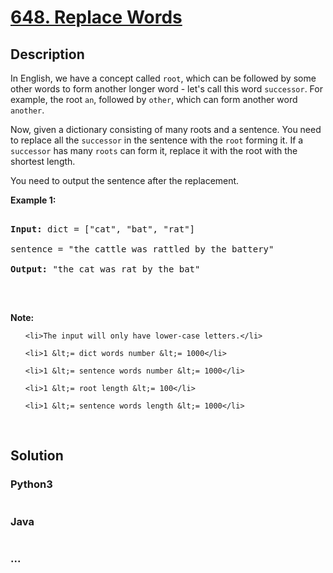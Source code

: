 # [648. Replace Words](https://leetcode.com/problems/replace-words)

## Description
<p>In English, we have a concept called <code>root</code>, which can be followed by some other words to form another longer word - let&#39;s call this word <code>successor</code>. For example, the root <code>an</code>, followed by <code>other</code>, which can form another word <code>another</code>.</p>

<p>Now, given a dictionary consisting of many roots and a sentence. You need to replace all the <code>successor</code> in the sentence with the <code>root</code> forming it. If a <code>successor</code> has many <code>roots</code> can form it, replace it with the root with the shortest length.</p>

<p>You need to output the sentence after the replacement.</p>

<p><b>Example 1:</b></p>

<pre>
<b>Input:</b> dict = [&quot;cat&quot;, &quot;bat&quot;, &quot;rat&quot;]
sentence = &quot;the cattle was rattled by the battery&quot;
<b>Output:</b> &quot;the cat was rat by the bat&quot;
</pre>

<p>&nbsp;</p>

<p><b>Note:</b></p>

<ol>
	<li>The input will only have lower-case letters.</li>
	<li>1 &lt;= dict words number &lt;= 1000</li>
	<li>1 &lt;= sentence words number &lt;= 1000</li>
	<li>1 &lt;= root length &lt;= 100</li>
	<li>1 &lt;= sentence words length &lt;= 1000</li>
</ol>

<p>&nbsp;</p>



## Solution
<!-- Type common method here -->


### Python3
<!-- Type special method here -->

```python

```

### Java
<!-- Type special method here -->

```java

```

### ...
```

```

